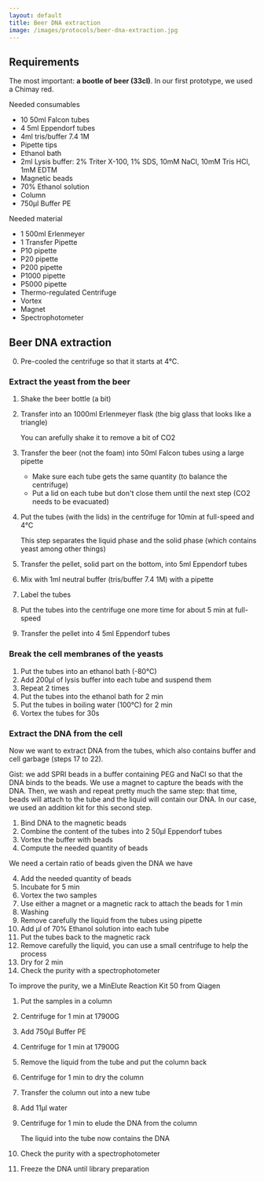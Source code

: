 ```yaml
---
layout: default
title: Beer DNA extraction
image: /images/protocols/beer-dna-extraction.jpg
---
```


## Requirements

The most important: **a bootle of beer (33cl)**. In our first prototype, we used a Chimay red.

Needed consumables
- 10 50ml Falcon tubes
- 4 5ml Eppendorf tubes
- 4ml tris/buffer 7.4 1M
- Pipette tips
- Ethanol bath
- 2ml Lysis buffer: 2% Triter X-100, 1% SDS, 10mM NaCl, 10mM Tris HCl, 1mM EDTM
- Magnetic beads
- 70% Ethanol solution
- Column
- 750µl Buffer PE

Needed material
- 1 500ml Erlenmeyer
- 1 Transfer Pipette
- P10 pipette
- P20 pipette
- P200 pipette
- P1000 pipette
- P5000 pipette
- Thermo-regulated Centrifuge
- Vortex
- Magnet
- Spectrophotometer

## Beer DNA extraction

0. Pre-cooled the centrifuge so that it starts at 4℃.

### Extract the yeast from the beer

1. Shake the beer bottle (a bit)
2. Transfer into an 1000ml Erlenmeyer flask (the big glass that looks like a triangle)
    
    You can arefully shake it to remove a bit of CO2
    
3. Transfer the beer (not the foam) into 50ml Falcon tubes using a large pipette 
   
   - Make sure each tube gets the same quantity (to balance the centrifuge)
   - Put a lid on each tube but don't close them until the next step (CO2 needs to be evacuated)
   
4. Put the tubes (with the lids) in the centrifuge for 10min at full-speed and 4℃
   
   This step separates the liquid phase and the solid phase (which contains yeast among other things)
   
5. Transfer the pellet, solid part on the bottom, into 5ml Eppendorf tubes
6. Mix with 1ml neutral buffer (tris/buffer 7.4 1M) with a pipette
7. Label the tubes
8. Put the tubes into the centrifuge one more time for about 5 min at full-speed
9. Transfer the pellet into 4 5ml Eppendorf tubes

### Break the cell membranes of the yeasts

1. Put the tubes into an ethanol bath (-80℃)
2. Add 200µl of lysis buffer into each tube and suspend them
3. Repeat 2 times
  1. Put the tubes into the ethanol bath for 2 min
  2. Put the tubes in boiling water (100℃) for 2 min
  3. Vortex the tubes for 30s
  
### Extract the DNA from the cell

Now we want to extract DNA from the tubes, which also contains buffer and cell
garbage (steps 17 to 22). 

Gist: we add SPRI beads in a buffer containing PEG and NaCl so that the DNA binds 
to the beads. We use a magnet to capture the beads with the DNA. Then, we wash and 
repeat pretty much the same step: that time, beads will attach to the tube and the 
liquid will contain our DNA. In our case, we used an addition kit for this second step.

1. Bind DNA to the magnetic beads
  1. Combine the content of the tubes into 2 50µl Eppendorf tubes
  2. Vortex the buffer with beads
  3. Compute the needed quantity of beads
  
   We need a certain ratio of beads given the DNA we have
   
  4. Add the needed quantity of beads
  5. Incubate for 5 min
  6. Vortex the two samples
  7. Use either a magnet or a magnetic rack to attach the beads for 1 min
2. Washing
  1. Remove carefully the liquid from the tubes using pipette
  2. Add µl of 70% Ethanol solution into each tube
  3. Put the tubes back to the magnetic rack
  4. Remove carefully the liquid, you can use a small centrifuge to help the process
3. Dry for 2 min
4. Check the purity with a spectrophotometer

To improve the purity, we a MinElute Reaction Kit 50 from Qiagen
1. Put the samples in a column
2. Centrifuge for 1 min at 17900G
3. Add 750µl Buffer PE
4. Centrifuge for 1 min at 17900G
5. Remove the liquid from the tube and put the column back
6. Centrifuge for 1 min to dry the column
7. Transfer the column out into a new tube
8. Add 11µl water
9. Centrifuge for 1 min to elude the DNA from the column
    
    The liquid into the tube now contains the DNA

10. Check the purity with a spectrophotometer
11. Freeze the DNA until library preparation





